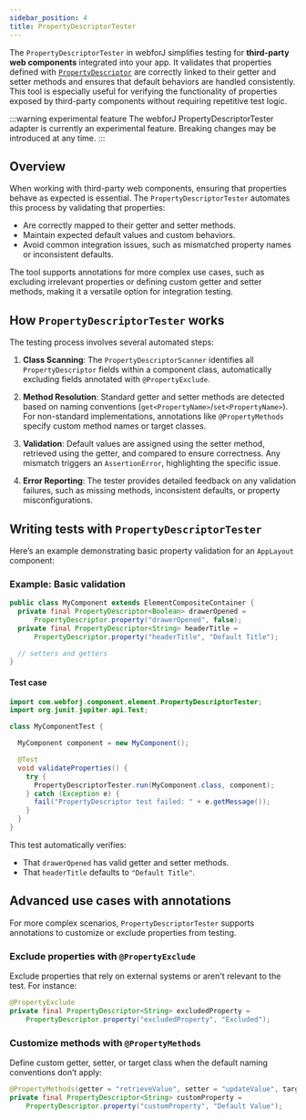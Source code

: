 ```yaml
---
sidebar_position: 4
title: PropertyDescriptorTester
---
```


<DocChip chip='since' label='23.06' />
<DocChip chip='experimental' />
<JavadocLink type="foundation" location="com/webforj/component/element/PropertyDescriptorTester" top='true'/>

The `PropertyDescriptorTester` in webforJ simplifies testing for **third-party web components** integrated into your app. It validates that properties defined with [`PropertyDescriptor`](https://javadoc.io/doc/com.webforj/webforj-foundation/latest/com/webforj/component/element/PropertyDescriptor.html) are correctly linked to their getter and setter methods and ensures that default behaviors are handled consistently. This tool is especially useful for verifying the functionality of properties exposed by third-party components without requiring repetitive test logic.

:::warning experimental feature
The webforJ PropertyDescriptorTester adapter is currently an experimental feature. Breaking changes may be introduced at any time.
:::

## Overview

When working with third-party web components, ensuring that properties behave as expected is essential. The `PropertyDescriptorTester` automates this process by validating that properties:
- Are correctly mapped to their getter and setter methods.
- Maintain expected default values and custom behaviors.
- Avoid common integration issues, such as mismatched property names or inconsistent defaults.

The tool supports annotations for more complex use cases, such as excluding irrelevant properties or defining custom getter and setter methods, making it a versatile option for integration testing.

## How `PropertyDescriptorTester` works

The testing process involves several automated steps:

1. **Class Scanning**: 
   The `PropertyDescriptorScanner` identifies all `PropertyDescriptor` fields within a component class, automatically excluding fields annotated with `@PropertyExclude`.

2. **Method Resolution**:
   Standard getter and setter methods are detected based on naming conventions (`get<PropertyName>`/`set<PropertyName>`). For non-standard implementations, annotations like `@PropertyMethods` specify custom method names or target classes.

3. **Validation**:
   Default values are assigned using the setter method, retrieved using the getter, and compared to ensure correctness. Any mismatch triggers an `AssertionError`, highlighting the specific issue.

4. **Error Reporting**:
   The tester provides detailed feedback on any validation failures, such as missing methods, inconsistent defaults, or property misconfigurations.

## Writing tests with `PropertyDescriptorTester`

Here’s an example demonstrating basic property validation for an `AppLayout` component:

### Example: Basic validation

```java title="MyComponent.java"
public class MyComponent extends ElementCompositeContainer {
  private final PropertyDescriptor<Boolean> drawerOpened =
      PropertyDescriptor.property("drawerOpened", false);
  private final PropertyDescriptor<String> headerTitle =
      PropertyDescriptor.property("headerTitle", "Default Title");

  // setters and getters
}
```

#### Test case

```java title="MyComponentTest.java"
import com.webforj.component.element.PropertyDescriptorTester;
import org.junit.jupiter.api.Test;

class MyComponentTest {

  MyComponent component = new MyComponent();

  @Test
  void validateProperties() {
    try {
      PropertyDescriptorTester.run(MyComponent.class, component);
    } catch (Exception e) {
      fail("PropertyDescriptor test failed: " + e.getMessage());
    }
  }
}
```

This test automatically verifies:
- That `drawerOpened` has valid getter and setter methods.
- That `headerTitle` defaults to `"Default Title"`.

## Advanced use cases with annotations

For more complex scenarios, `PropertyDescriptorTester` supports annotations to customize or exclude properties from testing.

### Exclude properties with `@PropertyExclude`

Exclude properties that rely on external systems or aren't relevant to the test. For instance:

```java
@PropertyExclude
private final PropertyDescriptor<String> excludedProperty =
    PropertyDescriptor.property("excludedProperty", "Excluded");
```

### Customize methods with `@PropertyMethods`

Define custom getter, setter, or target class when the default naming conventions don’t apply:

```java
@PropertyMethods(getter = "retrieveValue", setter = "updateValue", target = InnerClass.class)
private final PropertyDescriptor<String> customProperty =
    PropertyDescriptor.property("customProperty", "Default Value");
```